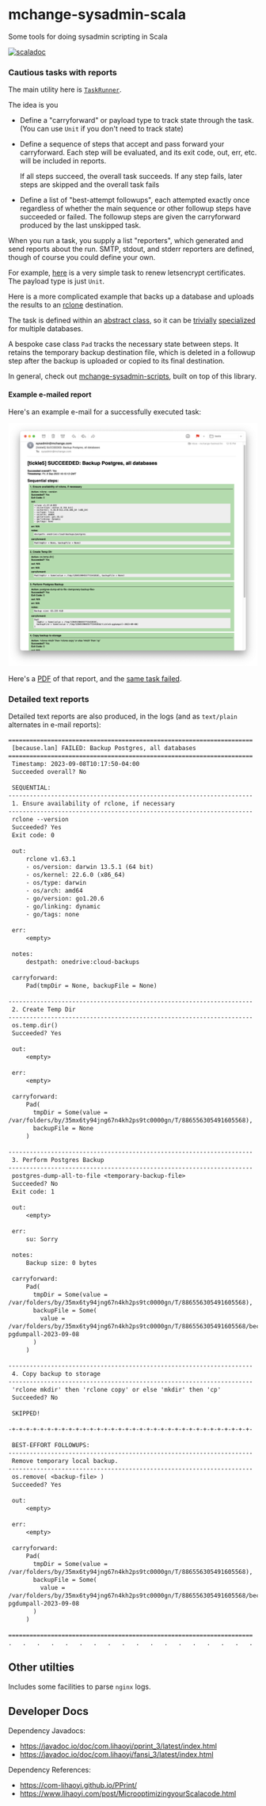 # mchange-sysadmin-scala

Some tools for doing sysadmin scripting in Scala

[![scaladoc](https://javadoc.io/badge2/com.mchange/mchange-sysadmin-scala_3/scaladoc.svg)](https://javadoc.io/doc/com.mchange/mchange-sysadmin-scala_3)

### Cautious tasks with reports

The main utility here is [`TaskRunner`](src/main/scala/com/mchange/sysadmin/TaskRunner.scala).

The idea is you

* Define a "carryforward" or payload type to track state through the task.
  (You can use `Unit` if you don't need to track state)
* Define a sequence of steps that accept and pass forward your carryforward.
  Each step will be evaluated, and its exit code, out, err, etc. will be 
  included in reports.

  If all steps succeed, the overall task succeeds. If any step fails, later steps
  are skipped and the overall task fails
* Define a list of "best-attempt followups", each attempted exactly once
  regardless of whether the main sequence or other followup steps have succeeded
  or failed. The followup steps are given the carryforward produced by the last
  unskipped task.

When you run a task, you supply a list "reporters", which generated and send
reports about the run. SMTP, stdout, and stderr reporters are defined, though
of course you could define your own.

For example, [here](https://github.com/swaldman/mchange-sysadmin-scripts/blob/main/taskbin/renew-certs)
is a very simple task to renew letsencrypt certificates. The payload type is just `Unit`.

Here is a more complicated example that backs up a database and uploads the
results to an [rclone](https://rclone.org/) destination.

The task is defined
within an [abstract class](https://github.com/swaldman/mchange-sysadmin-scripts/blob/main/taskbin/backup-db-utils.scala), so it can be [trivially](https://github.com/swaldman/mchange-sysadmin-scripts/blob/main/taskbin/backup-postgres)
[specialized](https://github.com/swaldman/mchange-sysadmin-scripts/blob/main/taskbin/backup-mysql) for
multiple databases.

A bespoke case class `Pad` tracks the necessary state between steps. It retains
the temporary backup destination file, which is deleted in a followup step after 
the backup is uploaded or copied to its final destination.

In general, check out [mchange-sysadmin-scripts](https://github.com/swaldman/mchange-sysadmin-scripts), built on top of this library.

#### Example e-mailed report

Here's an example e-mail for a successfully executed task:

![e-mail report, successfully executed task](doc/media/backup-postgres-succeeded.png)

Here's a [PDF](doc/media/backup-postgres-succeeded.pdf) of that report, and the [same task failed](doc/media/backup-postgres-succeeded.pdf).

### Detailed text reports

Detailed text reports are also produced, in the logs (and as `text/plain` alternates in e-mail reports):

```plaintext
=====================================================================
 [because.lan] FAILED: Backup Postgres, all databases
=====================================================================
 Timestamp: 2023-09-08T10:17:50-04:00
 Succeeded overall? No

 SEQUENTIAL:
---------------------------------------------------------------------
 1. Ensure availability of rclone, if necessary
---------------------------------------------------------------------
 rclone --version
 Succeeded? Yes
 Exit code: 0

 out:
     rclone v1.63.1
     - os/version: darwin 13.5.1 (64 bit)
     - os/kernel: 22.6.0 (x86_64)
     - os/type: darwin
     - os/arch: amd64
     - go/version: go1.20.6
     - go/linking: dynamic
     - go/tags: none

 err:
     <empty>

 notes:
     destpath: onedrive:cloud-backups

 carryforward:
     Pad(tmpDir = None, backupFile = None)

---------------------------------------------------------------------
 2. Create Temp Dir
---------------------------------------------------------------------
 os.temp.dir()
 Succeeded? Yes

 out:
     <empty>

 err:
     <empty>

 carryforward:
     Pad(
       tmpDir = Some(value = /var/folders/by/35mx6ty94jng67n4kh2ps9tc0000gn/T/886556305491605568),
       backupFile = None
     )

---------------------------------------------------------------------
 3. Perform Postgres Backup
---------------------------------------------------------------------
 postgres-dump-all-to-file <temporary-backup-file>
 Succeeded? No
 Exit code: 1

 out:
     <empty>

 err:
     su: Sorry

 notes:
     Backup size: 0 bytes

 carryforward:
     Pad(
       tmpDir = Some(value = /var/folders/by/35mx6ty94jng67n4kh2ps9tc0000gn/T/886556305491605568),
       backupFile = Some(
         value = /var/folders/by/35mx6ty94jng67n4kh2ps9tc0000gn/T/886556305491605568/because.lan-pgdumpall-2023-09-08
       )
     )

---------------------------------------------------------------------
 4. Copy backup to storage
---------------------------------------------------------------------
 'rclone mkdir' then 'rclone copy' or else 'mkdir' then 'cp'
 Succeeded? No

 SKIPPED!

-+-+-+-+-+-+-+-+-+-+-+-+-+-+-+-+-+-+-+-+-+-+-+-+-+-+-+-+-+-+-+-+-+-+-

 BEST-EFFORT FOLLOWUPS:
---------------------------------------------------------------------
 Remove temporary local backup.
---------------------------------------------------------------------
 os.remove( <backup-file> )
 Succeeded? Yes

 out:
     <empty>

 err:
     <empty>

 carryforward:
     Pad(
       tmpDir = Some(value = /var/folders/by/35mx6ty94jng67n4kh2ps9tc0000gn/T/886556305491605568),
       backupFile = Some(
         value = /var/folders/by/35mx6ty94jng67n4kh2ps9tc0000gn/T/886556305491605568/because.lan-pgdumpall-2023-09-08
       )
     )

=====================================================================
.   .   .   .   .   .   .   .   .   .   .   .   .   .   .   .   .   .
```

## Other utilties

Includes some facilities to parse `nginx` logs.

## Developer Docs

Dependency Javadocs:
* https://javadoc.io/doc/com.lihaoyi/pprint_3/latest/index.html
* https://javadoc.io/doc/com.lihaoyi/fansi_3/latest/index.html

Dependency References:
* https://com-lihaoyi.github.io/PPrint/
* https://www.lihaoyi.com/post/MicrooptimizingyourScalacode.html

